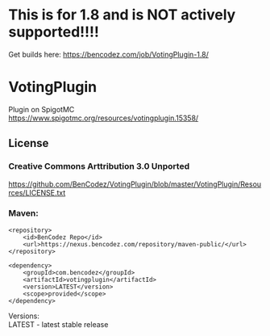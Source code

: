 # This is for 1.8 and is NOT actively supported!!!!
Get builds here: https://bencodez.com/job/VotingPlugin-1.8/

# VotingPlugin
Plugin on SpigotMC
https://www.spigotmc.org/resources/votingplugin.15358/

## License
### Creative Commons Arttribution 3.0 Unported
https://github.com/BenCodez/VotingPlugin/blob/master/VotingPlugin/Resources/LICENSE.txt

### Maven:

    <repository>
	    <id>BenCodez Repo</id>
	    <url>https://nexus.bencodez.com/repository/maven-public/</url>
    </repository>

    <dependency>
        <groupId>com.bencodez</groupId>
	    <artifactId>votingplugin</artifactId>
	    <version>LATEST</version>
	    <scope>provided</scope>
    </dependency>
  
  Versions:  
  LATEST - latest stable release  
 
    

